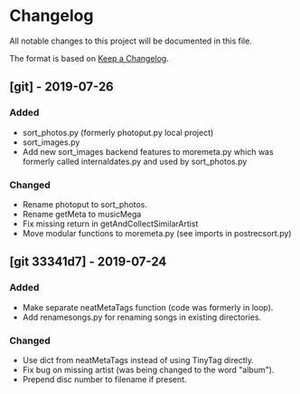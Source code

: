 # Changelog
All notable changes to this project will be documented in this file.

The format is based on
[Keep a Changelog](https://keepachangelog.com/en/1.0.0/).

## [git] - 2019-07-26
### Added
- sort_photos.py (formerly photoput.py local project)
- sort_images.py
- Add new sort_images backend features to moremeta.py which was
  formerly called internaldates.py and used by sort_photos.py

### Changed
- Rename photoput to sort_photos.
- Rename getMeta to musicMega
- Fix missing return in getAndCollectSimilarArtist
- Move modular functions to moremeta.py (see imports in postrecsort.py)

## [git 33341d7] - 2019-07-24
### Added
- Make separate neatMetaTags function (code was formerly in loop).
- Add renamesongs.py for renaming songs in existing directories.

### Changed
- Use dict from neatMetaTags instead of using TinyTag directly.
- Fix bug on missing artist (was being changed to the word "album").
- Prepend disc number to filename if present.
